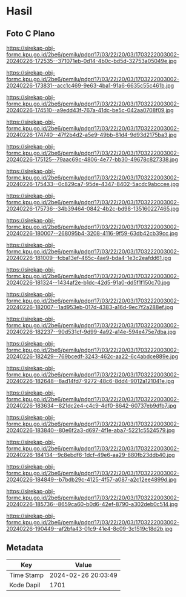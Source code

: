 # Hasil

## Foto C Plano

https://sirekap-obj-formc.kpu.go.id/2be6/pemilu/pdpr/17/03/22/20/03/1703222003002-20240226-172535--371071eb-0d14-4b0c-bd5d-32753a05049e.jpg

https://sirekap-obj-formc.kpu.go.id/2be6/pemilu/pdpr/17/03/22/20/03/1703222003002-20240226-173831--acc1c469-9e63-4ba1-91a6-6635c55c461b.jpg

https://sirekap-obj-formc.kpu.go.id/2be6/pemilu/pdpr/17/03/22/20/03/1703222003002-20240226-174510--a9edd43f-767a-41dc-be5c-042aa0708f09.jpg

https://sirekap-obj-formc.kpu.go.id/2be6/pemilu/pdpr/17/03/22/20/03/1703222003002-20240226-174740--47f2b4d2-a5e9-49bb-81d4-9d93d2175ba3.jpg

https://sirekap-obj-formc.kpu.go.id/2be6/pemilu/pdpr/17/03/22/20/03/1703222003002-20240226-175125--79aac69c-4806-4e77-bb30-49678c827338.jpg

https://sirekap-obj-formc.kpu.go.id/2be6/pemilu/pdpr/17/03/22/20/03/1703222003002-20240226-175433--0c829ca7-95de-4347-8402-5acdc9abccee.jpg

https://sirekap-obj-formc.kpu.go.id/2be6/pemilu/pdpr/17/03/22/20/03/1703222003002-20240226-175736--34b39464-0842-4b2c-bd98-135160227465.jpg

https://sirekap-obj-formc.kpu.go.id/2be6/pemilu/pdpr/17/03/22/20/03/1703222003002-20240226-180007--268095b4-3208-4116-9f59-63db42cb39cc.jpg

https://sirekap-obj-formc.kpu.go.id/2be6/pemilu/pdpr/17/03/22/20/03/1703222003002-20240226-181009--fcba13ef-465c-4ae9-bda4-1e3c2eafdd61.jpg

https://sirekap-obj-formc.kpu.go.id/2be6/pemilu/pdpr/17/03/22/20/03/1703222003002-20240226-181324--1434af2e-b1dc-42d5-91a0-dd5f1f150c70.jpg

https://sirekap-obj-formc.kpu.go.id/2be6/pemilu/pdpr/17/03/22/20/03/1703222003002-20240226-182007--1ad953eb-017d-4383-a16d-9ec7f2a288ef.jpg

https://sirekap-obj-formc.kpu.go.id/2be6/pemilu/pdpr/17/03/22/20/03/1703222003002-20240226-182237--90d531cf-9d99-4a92-a14e-594e475e7dba.jpg

https://sirekap-obj-formc.kpu.go.id/2be6/pemilu/pdpr/17/03/22/20/03/1703222003002-20240226-182429--769bcedf-3243-462c-aa22-6c4abdce889e.jpg

https://sirekap-obj-formc.kpu.go.id/2be6/pemilu/pdpr/17/03/22/20/03/1703222003002-20240226-182648--8ad14fd7-9272-48c6-8dd4-9012a121041e.jpg

https://sirekap-obj-formc.kpu.go.id/2be6/pemilu/pdpr/17/03/22/20/03/1703222003002-20240226-183634--821dc2e4-c4c9-4df0-8642-60737eb9dfb7.jpg

https://sirekap-obj-formc.kpu.go.id/2be6/pemilu/pdpr/17/03/22/20/03/1703222003002-20240226-183840--80e6f2a3-d697-4f1e-aba7-5221c5524579.jpg

https://sirekap-obj-formc.kpu.go.id/2be6/pemilu/pdpr/17/03/22/20/03/1703222003002-20240226-184134--9c8ebdf6-1dcf-49e6-aa29-880fb23ddb40.jpg

https://sirekap-obj-formc.kpu.go.id/2be6/pemilu/pdpr/17/03/22/20/03/1703222003002-20240226-184849--b7bdb29c-4125-4f57-a087-a2c12ee4899d.jpg

https://sirekap-obj-formc.kpu.go.id/2be6/pemilu/pdpr/17/03/22/20/03/1703222003002-20240226-185736--8659ca60-b0d6-42ef-8790-a302deb0c514.jpg

https://sirekap-obj-formc.kpu.go.id/2be6/pemilu/pdpr/17/03/22/20/03/1703222003002-20240226-190449--af2bfa43-01c9-41e4-8c09-3c1519c18d2b.jpg


## Metadata

| Key        | Value               |
| ---------- | ------------------- |
| Time Stamp | 2024-02-26 20:03:49 |
| Kode Dapil | 1701                |



